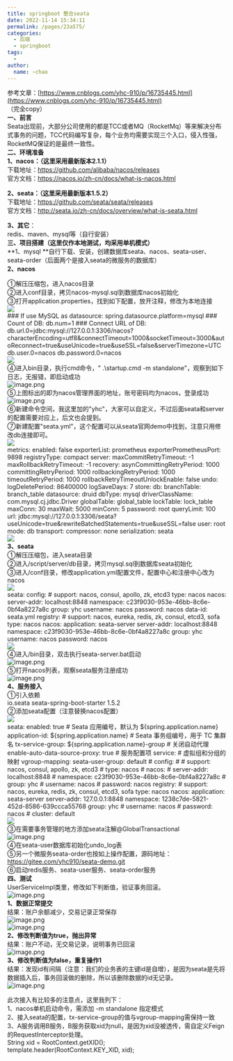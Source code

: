 ```yaml
---
title: springboot 整合seata
date: 2022-11-14 15:34:11
permalink: /pages/23a575/
categories:
  - 后端
  - springboot
tags:
  - 
author: 
  name: ~chao
---
```

参考文章：[https://www.cnblogs.com/yhc-910/p/16735445.html](https://www.cnblogs.com/yhc-910/p/16735445.html)<br />（完全copy）<br />**一、前言**<br />Seata出现前，大部分公司使用的都是TCC或者MQ（RocketMq）等来解决分布式事务的问题，TCC代码编写复杂，每个业务均需要实现三个入口，侵入性强，RocketMQ保证的是最终一致性。<br />**二、环境准备**<br />**1、nacos：（这里采用最新版本2.1.1）**<br />下载地址：https://github.com/alibaba/nacos/releases<br />官方文档：https://nacos.io/zh-cn/docs/what-is-nacos.html

**2、seata：（这里采用最新版本1.5.2）**<br />下载地址：https://github.com/seata/seata/releases<br />官方文档：http://seata.io/zh-cn/docs/overview/what-is-seata.html

**3、其它**：<br />redis、maven、mysql等（自行安装）<br />**三、项目搭建（这里仅作本地测试，均采用单机模式）**<br />**1、mysql **自行下载、安装，创建数据库seata、nacos、seata-user、seata-order（后面两个是接入seata的微服务的数据库）<br />**2、nacos**

①解压压缩包，进入nacos目录<br />②进入conf目录，拷贝nacos-mysql.sql到数据库nacos初始化<br />③打开application.properties，找到如下配置，放开注释，修改为本地连接<br />![](https://cdn.nlark.com/yuque/0/2022/gif/28072111/1666083448566-4763009f-af20-4d7e-8de2-06ca615f7f1c.gif#clientId=u3e5256da-a86d-4&crop=0&crop=0&crop=1&crop=1&from=paste&id=u7f477b4b&margin=%5Bobject%20Object%5D&originHeight=20&originWidth=20&originalType=url&ratio=1&rotation=0&showTitle=false&status=done&style=none&taskId=u4dfb739c-a635-4424-b4b6-c3998127bb4&title=)<br />### If use MySQL as datasource: spring.datasource.platform=mysql ### Count of DB: db.num=1 ### Connect URL of DB: db.url.0=jdbc:mysql://127.0.0.1:3306/nacos?characterEncoding=utf8&connectTimeout=1000&socketTimeout=3000&autoReconnect=true&useUnicode=true&useSSL=false&serverTimezone=UTC db.user.0=nacos db.password.0=nacos<br />![](https://cdn.nlark.com/yuque/0/2022/gif/28072111/1666083448481-9eeed5cd-a1a6-47ff-a5cf-d51cbd526f90.gif#clientId=u3e5256da-a86d-4&crop=0&crop=0&crop=1&crop=1&from=paste&id=u197e4405&margin=%5Bobject%20Object%5D&originHeight=20&originWidth=20&originalType=url&ratio=1&rotation=0&showTitle=false&status=done&style=none&taskId=u47290aca-53bb-4f9a-8c0d-95cd59b218b&title=)<br />④进入bin目录，执行cmd命令，" .\startup.cmd -m standalone"，观察到如下日志，无报错，即启动成功<br />![image.png](https://cdn.nlark.com/yuque/0/2022/png/28072111/1666083448709-02840faa-9295-496c-9e1a-632ce0aeb3a4.png#clientId=u3e5256da-a86d-4&crop=0&crop=0&crop=1&crop=1&from=paste&id=ufcd3e641&margin=%5Bobject%20Object%5D&name=image.png&originHeight=246&originWidth=884&originalType=url&ratio=1&rotation=0&showTitle=false&size=14545&status=done&style=none&taskId=ufe496f28-4bf2-4f0a-982c-890c885f1d0&title=)<br />⑤上图标出的即为nacos管理界面的地址，账号密码均为nacos，登录成功<br />![image.png](https://cdn.nlark.com/yuque/0/2022/png/28072111/1666083448790-3a7b75a3-8e97-49d0-95f1-481d48711cc9.png#clientId=u3e5256da-a86d-4&crop=0&crop=0&crop=1&crop=1&from=paste&id=u27699327&margin=%5Bobject%20Object%5D&name=image.png&originHeight=490&originWidth=1024&originalType=url&ratio=1&rotation=0&showTitle=false&size=37971&status=done&style=none&taskId=u715033d5-65d3-4f67-9eff-db020a1074c&title=)<br />⑥新建命令空间，我这里加的"yhc"，大家可以自定义，不过后面seata和server的配置需要对应上，后文也会提到。<br />⑦新建配置"seata.yml"，这个配置可以从seata官网demo中找到，注意只用修改db连接即可。<br />![](https://cdn.nlark.com/yuque/0/2022/gif/28072111/1666083448573-d7f2e16b-fed2-46c2-b712-fec16c40437c.gif#clientId=u3e5256da-a86d-4&crop=0&crop=0&crop=1&crop=1&from=paste&id=u37f168bc&margin=%5Bobject%20Object%5D&originHeight=20&originWidth=20&originalType=url&ratio=1&rotation=0&showTitle=false&status=done&style=none&taskId=u8bf2b68e-fc45-478f-9594-ac2a5ea55f9&title=)<br />metrics:   enabled: false   exporterList: prometheus   exporterPrometheusPort: 9898   registryType: compact server:   maxCommitRetryTimeout: -1   maxRollbackRetryTimeout: -1   recovery:     asynCommittingRetryPeriod: 1000     committingRetryPeriod: 1000     rollbackingRetryPeriod: 1000     timeoutRetryPeriod: 1000   rollbackRetryTimeoutUnlockEnable: false   undo:     logDeletePeriod: 86400000     logSaveDays: 7 store:   db:     branchTable: branch_table     datasource: druid     dbType: mysql     driverClassName: com.mysql.cj.jdbc.Driver     globalTable: global_table     lockTable: lock_table     maxConn: 30     maxWait: 5000     minConn: 5     password: root     queryLimit: 100     url: jdbc:mysql://127.0.0.1:3306/seata?useUnicode=true&rewriteBatchedStatements=true&useSSL=false     user: root   mode: db transport:   compressor: none   serialization: seata<br />![](https://cdn.nlark.com/yuque/0/2022/gif/28072111/1666083449060-16d57822-5118-4a2d-901f-e4cf5481ccc7.gif#clientId=u3e5256da-a86d-4&crop=0&crop=0&crop=1&crop=1&from=paste&id=uaa4b3a24&margin=%5Bobject%20Object%5D&originHeight=20&originWidth=20&originalType=url&ratio=1&rotation=0&showTitle=false&status=done&style=none&taskId=u726382db-0aa8-4580-af97-af025e8b6b1&title=)<br />**3、seata**<br />①解压压缩包，进入seata目录<br />②进入/script/server/db目录，拷贝mysql.sql到数据库seata初始化<br />③进入/conf目录，修改application.yml配置文件，配置中心和注册中心改为nacos<br />![](https://cdn.nlark.com/yuque/0/2022/gif/28072111/1666083449103-aaed2ff8-72d8-4341-baad-e736750ecfc1.gif#clientId=u3e5256da-a86d-4&crop=0&crop=0&crop=1&crop=1&from=paste&id=ueebee8cd&margin=%5Bobject%20Object%5D&originHeight=20&originWidth=20&originalType=url&ratio=1&rotation=0&showTitle=false&status=done&style=none&taskId=u0c02bcff-8c87-469d-819f-274efc2a9d8&title=)<br />seata:   config:     # support: nacos, consul, apollo, zk, etcd3     type: nacos     nacos:       server-addr: localhost:8848       namespace: c23f9030-953e-46bb-8c6e-0bf4a8227a8c       group: yhc       username: nacos       password: nacos       data-id: seata.yml   registry:     # support: nacos, eureka, redis, zk, consul, etcd3, sofa     type: nacos     nacos:       application: seata-server       server-addr: localhost:8848       namespace: c23f9030-953e-46bb-8c6e-0bf4a8227a8c       group: yhc       username: nacos       password: nacos<br />![](https://cdn.nlark.com/yuque/0/2022/gif/28072111/1666083449121-5dbfe440-9525-4245-8549-6a715d5f2206.gif#clientId=u3e5256da-a86d-4&crop=0&crop=0&crop=1&crop=1&from=paste&id=ubd4fb8ce&margin=%5Bobject%20Object%5D&originHeight=20&originWidth=20&originalType=url&ratio=1&rotation=0&showTitle=false&status=done&style=none&taskId=u8bbf1ad9-4a18-4a3f-8049-baa2156fdd1&title=)<br />④进入/bin目录，双击执行seata-server.bat启动<br />![image.png](https://cdn.nlark.com/yuque/0/2022/png/28072111/1666083449454-5a0c9aaf-8da5-4970-944f-caea26cdeb4f.png#clientId=u3e5256da-a86d-4&crop=0&crop=0&crop=1&crop=1&from=paste&id=uc268dea2&margin=%5Bobject%20Object%5D&name=image.png&originHeight=282&originWidth=982&originalType=url&ratio=1&rotation=0&showTitle=false&size=50010&status=done&style=none&taskId=u2b99d8f5-e55c-433b-89f4-971cdba5aa7&title=)<br />⑤打开nacos列表，观察seata服务注册成功<br />![image.png](https://cdn.nlark.com/yuque/0/2022/png/28072111/1666083449573-83ca9fef-ea06-4385-8bcb-b6d63d27a2e6.png#clientId=u3e5256da-a86d-4&crop=0&crop=0&crop=1&crop=1&from=paste&id=uc5dc4744&margin=%5Bobject%20Object%5D&name=image.png&originHeight=333&originWidth=831&originalType=url&ratio=1&rotation=0&showTitle=false&size=27046&status=done&style=none&taskId=uf3efafd8-41a5-4462-a36f-b1bc592ea0e&title=)<br />**4、服务接入**<br />①引入依赖<br />        <dependency>             <groupId>io.seata</groupId>             <artifactId>seata-spring-boot-starter</artifactId>             <version>1.5.2</version>         </dependency>    <br />②添加seata配置（注意替换nacos配置）<br />![](https://cdn.nlark.com/yuque/0/2022/gif/28072111/1666083449882-ea87750d-bd7c-4092-b296-34fb2694116f.gif#clientId=u3e5256da-a86d-4&crop=0&crop=0&crop=1&crop=1&from=paste&id=u85373a21&margin=%5Bobject%20Object%5D&originHeight=20&originWidth=20&originalType=url&ratio=1&rotation=0&showTitle=false&status=done&style=none&taskId=ud884a1df-524c-410d-95c1-9ff8030c19f&title=)<br />seata:   enabled: true   # Seata 应用编号，默认为 ${spring.application.name}   application-id: ${spring.application.name}   # Seata 事务组编号，用于 TC 集群名   tx-service-group: ${spring.application.name}-group   # 关闭自动代理   enable-auto-data-source-proxy: true   # 服务配置项   service:     # 虚拟组和分组的映射     vgroup-mapping:       seata-user-group: default #  config: #    # support: nacos, consul, apollo, zk, etcd3 #    type: nacos #    nacos: #      server-addr: localhost:8848 #      namespace: c23f9030-953e-46bb-8c6e-0bf4a8227a8c #      group: yhc #      username: nacos #      password: nacos   registry:     # support: nacos, eureka, redis, zk, consul, etcd3, sofa     type: nacos     nacos:       application: seata-server       server-addr: 127.0.0.1:8848       namespace: 1238c7de-5821-452d-8586-639ccca55768       group: yhc #      username: nacos #      password: nacos #      cluster: default<br />![](https://cdn.nlark.com/yuque/0/2022/gif/28072111/1666083449577-5001930d-1511-4351-a8d2-3925262505cf.gif#clientId=u3e5256da-a86d-4&crop=0&crop=0&crop=1&crop=1&from=paste&id=ue0b46dd9&margin=%5Bobject%20Object%5D&originHeight=20&originWidth=20&originalType=url&ratio=1&rotation=0&showTitle=false&status=done&style=none&taskId=uaf8a9242-d99d-443d-a28e-e036d5a5fbb&title=)<br />③在需要事务管理的地方添加seata注解@GlobalTransactional<br />![image.png](https://cdn.nlark.com/yuque/0/2022/png/28072111/1666083449752-845a3045-4a25-4bd5-a9c6-89c2536715c5.png#clientId=u3e5256da-a86d-4&crop=0&crop=0&crop=1&crop=1&from=paste&id=u36e6667f&margin=%5Bobject%20Object%5D&name=image.png&originHeight=240&originWidth=720&originalType=url&ratio=1&rotation=0&showTitle=false&size=30621&status=done&style=none&taskId=u4d64e30a-d49b-48dc-90b7-dd1a73a1bfb&title=)<br />④在seata-user数据库初始化undo_log表<br />⑤另一个微服务seata-order也按如上操作配置，源码地址：https://gitee.com/yhc910/seata-demo.git<br />⑥启动redis服务、seata-user服务、seata-order服务<br />**四、测试**<br />UserServiceImpl类里，修改如下判断值，验证事务回滚。<br />![image.png](https://cdn.nlark.com/yuque/0/2022/png/28072111/1666083449972-1ccfc9c0-34eb-4b46-8c53-b5782e759c14.png#clientId=u3e5256da-a86d-4&crop=0&crop=0&crop=1&crop=1&from=paste&id=u520d49ce&margin=%5Bobject%20Object%5D&name=image.png&originHeight=144&originWidth=565&originalType=url&ratio=1&rotation=0&showTitle=false&size=12497&status=done&style=none&taskId=u30431f77-504b-4c24-939c-cb402c63c17&title=)<br />**1、数据正常提交**<br />结果：账户余额减少，交易记录正常保存<br />![image.png](https://cdn.nlark.com/yuque/0/2022/png/28072111/1666083450639-c230f506-c0f3-4602-8e5b-15d95177f1d2.png#clientId=u3e5256da-a86d-4&crop=0&crop=0&crop=1&crop=1&from=paste&id=u3474e9d7&margin=%5Bobject%20Object%5D&name=image.png&originHeight=202&originWidth=1040&originalType=url&ratio=1&rotation=0&showTitle=false&size=65550&status=done&style=none&taskId=uadbabd05-bec2-480d-8721-a582b3891cc&title=)<br />![image.png](https://cdn.nlark.com/yuque/0/2022/png/28072111/1666083450617-5a3d89e1-8a5b-4164-8254-73571cac3b90.png#clientId=u3e5256da-a86d-4&crop=0&crop=0&crop=1&crop=1&from=paste&id=u60261d95&margin=%5Bobject%20Object%5D&name=image.png&originHeight=77&originWidth=981&originalType=url&ratio=1&rotation=0&showTitle=false&size=20239&status=done&style=none&taskId=u68c427ee-3dfc-4a16-93aa-9eb61faad6b&title=)<br />**2、修改判断值为true，抛出异常**<br />结果：账户不动，无交易记录，说明事务已回滚<br />![image.png](https://cdn.nlark.com/yuque/0/2022/png/28072111/1666083451176-f7e462f2-b819-4be2-9083-fa3e9fb615a9.png#clientId=u3e5256da-a86d-4&crop=0&crop=0&crop=1&crop=1&from=paste&id=u8ab23ec1&margin=%5Bobject%20Object%5D&name=image.png&originHeight=369&originWidth=1941&originalType=url&ratio=1&rotation=0&showTitle=false&size=159898&status=done&style=none&taskId=u8a5b72c8-568b-4121-aad3-c773cfd9f9b&title=)<br />**3、修改判断值为false，重复操作1**<br />结果：发现id有间隔（注意：我们的业务表的主键id是自增），是因为seata是先将数据插入后，事务回滚做的删除，所以该删除数据的id无记录。<br />![image.png](https://cdn.nlark.com/yuque/0/2022/png/28072111/1666083450881-f85e93d9-fec4-4635-acab-4550cd5d5ad8.png#clientId=u3e5256da-a86d-4&crop=0&crop=0&crop=1&crop=1&from=paste&id=u2cd80cab&margin=%5Bobject%20Object%5D&name=image.png&originHeight=59&originWidth=963&originalType=url&ratio=1&rotation=0&showTitle=false&size=20804&status=done&style=none&taskId=ude516aba-d394-4662-a507-d28f0a35390&title=)

此次接入有比较多的注意点，这里我列下：<br />1、nacos单机启动命令，需添加 -m standalone 指定模式<br />2、接入seata的配置，tx-service-group的值与vgroup-mapping需保持一致<br />3、A服务调用B服务，B服务获取xid为null，是因为xid没被透传，需自定义Feign的RequestInterceptor处理。<br />String xid = RootContext.getXID();<br />template.header(RootContext.KEY_XID, xid);
